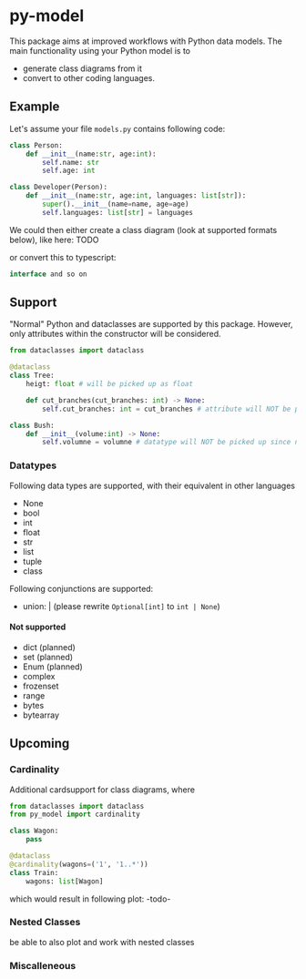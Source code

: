 # py-model

This package aims at improved workflows with Python data models. The main functionality using your Python model is to
- generate class diagrams from it
- convert to other coding languages.

## Example
Let's assume your file `models.py` contains following code: 
```python
class Person:
    def __init__(name:str, age:int):
        self.name: str
        self.age: int

class Developer(Person):
    def __init__(name:str, age:int, languages: list[str]):
        super().__init__(name=name, age=age)
        self.languages: list[str] = languages
```
We could then either create a class diagram (look at supported formats below), like here:
TODO

or convert this to typescript:
```typescript
interface and so on
```

## Support
"Normal" Python and dataclasses are supported by this package. However, only attributes within the constructor will be considered. 
```python
from dataclasses import dataclass

@dataclass
class Tree:
    heigt: float # will be picked up as float

    def cut_branches(cut_branches: int) -> None:
        self.cut_branches: int = cut_branches # attribute will NOT be picked up since not in constructor

class Bush:
    def __init__(volume:int) -> None:
        self.volumne = volumne # datatype will NOT be picked up since no annotated assignment
```

### Datatypes
Following data types are supported, with their equivalent in other languages
- None
- bool
- int
- float
- str
- list
- tuple
- class

Following conjunctions are supported:
- union: | (please rewrite `Optional[int]` to `int | None`)

#### Not supported
- dict (planned)
- set (planned)
- Enum (planned)
- complex
- frozenset
- range
- bytes
- bytearray

## Upcoming
### Cardinality
Additional cardsupport for class diagrams, where 
```python
from dataclasses import dataclass
from py_model import cardinality

class Wagon:
    pass

@dataclass
@cardinality(wagons=('1', '1..*'))
class Train:
    wagons: list[Wagon]
```
which would result in following plot:
-todo- 

### Nested Classes

be able to also plot and work with nested classes

### Miscalleneous
